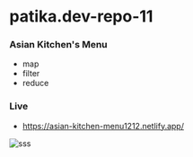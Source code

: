 # patika.dev-repo-11
### Asian Kitchen's Menu

 - map
 - filter
 - reduce
 
 ### Live
- https://asian-kitchen-menu1212.netlify.app/

![sss](https://user-images.githubusercontent.com/47625725/145067226-acfc140e-ff07-413a-ab3d-a480588320d0.gif)
